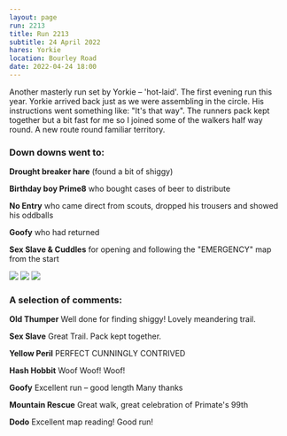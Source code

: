 ```yaml
---
layout: page
run: 2213
title: Run 2213
subtitle: 24 April 2022
hares: Yorkie
location: Bourley Road
date: 2022-04-24 18:00
---
```


Another masterly run set by Yorkie – 'hot-laid'. The first evening run this year. Yorkie arrived back just as we were assembling in the circle. His instructions went something like: "It's that way". The runners pack kept together but a bit fast for me so I joined some of the walkers half way round. A new route round familiar territory.

### Down downs went to:

__Drought breaker hare__ (found a bit of shiggy)

__Birthday boy Prime8__ who bought cases of beer to distribute

__No Entry__ who came direct from scouts, dropped his trousers and showed his oddballs

__Goofy__ who had returned

__Sex Slave & Cuddles__ for opening and following the "EMERGENCY" map from the start

<img src="{{ '/assets/img/scribe/2213/2213-1.jpg' | prepend: site.baseurl }}" class="post-img">
<img src="{{ '/assets/img/scribe/2213/2213-2.jpg' | prepend: site.baseurl }}" class="post-img">
<img src="{{ '/assets/img/scribe/2213/2213-3.jpg' | prepend: site.baseurl }}" class="post-img">

### A selection of comments:

__Old Thumper__ Well done for finding shiggy! Lovely meandering trail.

__Sex Slave__ Great Trail. Pack kept together.

__Yellow Peril__ PERFECT CUNNINGLY CONTRIVED

__Hash Hobbit__ Woof Woof!   Woof!

__Goofy__ Excellent run – good length Many thanks

__Mountain Rescue__ Great walk, great celebration of Primate's 99th

__Dodo__ Excellent map reading! Good run!
